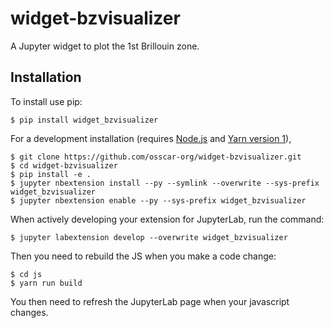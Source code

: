 widget-bzvisualizer
===============================

A Jupyter widget to plot the 1st Brillouin zone.

Installation
------------

To install use pip:

    $ pip install widget_bzvisualizer

For a development installation (requires [Node.js](https://nodejs.org) and [Yarn version 1](https://classic.yarnpkg.com/)),

    $ git clone https://github.com/osscar-org/widget-bzvisualizer.git
    $ cd widget-bzvisualizer
    $ pip install -e .
    $ jupyter nbextension install --py --symlink --overwrite --sys-prefix widget_bzvisualizer
    $ jupyter nbextension enable --py --sys-prefix widget_bzvisualizer

When actively developing your extension for JupyterLab, run the command:

    $ jupyter labextension develop --overwrite widget_bzvisualizer

Then you need to rebuild the JS when you make a code change:

    $ cd js
    $ yarn run build

You then need to refresh the JupyterLab page when your javascript changes.
